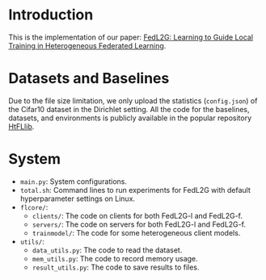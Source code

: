 # Introduction

This is the implementation of our paper: [FedL2G: Learning to Guide Local Training in Heterogeneous Federated Learning](https://arxiv.org/abs/2410.06490). 


# Datasets and Baselines

Due to the file size limitation, we only upload the statistics (`config.json`) of the Cifar10 dataset in the Dirichlet setting. All the code for the baselines, datasets, and environments is publicly available in the popular repository [HtFLlib](https://github.com/TsingZ0/HtFLlib). 


# System

- `main.py`: System configurations. 
- `total.sh`: Command lines to run experiments for FedL2G with default hyperparameter settings on Linux. 
- `flcore/`: 
    - `clients/`: The code on clients for both FedL2G-l and FedL2G-f. 
    - `servers/`: The code on servers for both FedL2G-l and FedL2G-f. 
    - `trainmodel/`: The code for some heterogeneous client models. 
- `utils/`:
    - `data_utils.py`: The code to read the dataset. 
    - `mem_utils.py`: The code to record memory usage. 
    - `result_utils.py`: The code to save results to files. 
